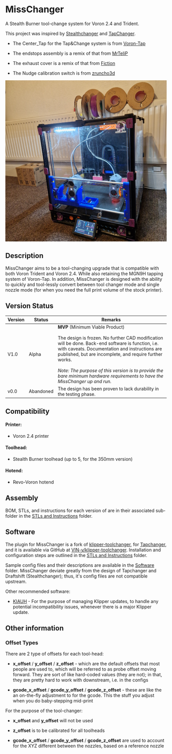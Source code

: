 # MissChanger

A Stealth Burner tool-change system for Voron 2.4 and Trident.

This project was inspired by [Stealthchanger](https://github.com/Stealthchanger/Toolchanger) and [TapChanger](https://github.com/viesturz/tapchanger/).

- The Center_Tap for the Tap&Change system is from [Voron-Tap](https://github.com/VoronDesign/Voron-Tap/)

- The endstops assembly is a remix of that from [MrTeliP](https://www.printables.com/model/325765-voron-24r2-pg7-cable-gland-and-endstop)

- The exhaust cover is a remix of that from [Fiction](https://github.com/VoronDesign/VoronUsers/tree/main/printer_mods/Fiction/Exhaust_cover)

- The Nudge calibration switch is from [zruncho3d](https://github.com/zruncho3d/nudge)

![20240223_185152.jpg](./images/20240609_222649.jpg)

## Description

MissChanger aims to be a tool-changing upgrade that is compatible with both Voron Trident and Voron 2.4. While also retaining the MGN9H tapping system of Voron-Tap. In addition, MissChanger is designed with the ability to quickly and tool-lessly convert between tool changer mode and single nozzle mode (for when you need the full print volume of the stock printer).

## Version Status

| Version | Status    | Remarks                                                                                                                                                                                                                                                                                                                                                                                        |
| ------- | --------- | ---------------------------------------------------------------------------------------------------------------------------------------------------------------------------------------------------------------------------------------------------------------------------------------------------------------------------------------------------------------------------------------------- |
| V1.0    | Alpha     | **MVP** (Minimum Viable Product)<br/><br/>The design is frozen. No further CAD modification will be done. Back-end software is function, i.e. with caveats. Documentation and instructions are published, but are incomplete, and require further works.<br/><br/>*Note: The purpose of this version is to provide the bare minimum hardware requirements to have the MissChanger up and run.* |
| v0.0    | Abandoned | The design has been proven to lack durability in the testing phase.                                                                                                                                                                                                                                                                                                                            |

## Compatibility

#### Printer:

- Voron 2.4 printer

#### Toolhead:

* Stealth Burner toolhead (up to 5, for the 350mm version)

#### Hotend:

* Revo-Voron hotend

## Assembly

BOM, STLs, and instructions for each version of are in their associated sub-folder in the [STLs and Instructions](./STLs%20and%20Instructions) folder.

## Software

The plugin for MissChanger is a fork of [klipper-toolchanger](https://github.com/viesturz/klipper-toolchanger), for [Tapchanger](https://github.com/viesturz/tapchanger), and it is available via GitHub at [VIN-y/klipper-toolchanger](https://github.com/VIN-y/klipper-toolchanger). Installation and configuration steps are outlined in the [STLs and Instructions](./STLs%20and%20Instructions) folder.

Sample config files and their descriptions are available in the [Software](./Software) folder. MissChanger deviate greatly from the design of Tapchanger and Draftshift (Stealthchanger); thus, it's config files are not compatible upstream.

Other recommended software:

* [KIAUH](https://github.com/dw-0/kiauh) - For the purpose of managing Klipper updates, to handle any potential incompatibility issues, whenever there is a major Klipper update.

## Other information

### Offset Types

There are 2 type of offsets for each tool-head:

- **x_offset** / **y_offset** / **z_offset** - which are the default offsets that most people are used to, which will be referred to as probe offset moving forward. They are sort of like hard-coded values (they are not); in that, they are pretty hard to work with downstream, i.e. in the configs

- **gcode_x_offset** / **gcode_y_offset** / **gcode_z_offset** - these are like the an on-the-fly adjustment to for the gcode. This the stuff you adjust when you do baby-stepping mid-print

For the purpose of the tool-changer:

- **x_offset** and **y_offset** will not be used

- **z_offset** is to be calibrated for all toolheads

- **gcode_x_offset** / **gcode_y_offset** / **gcode_z_offset** are used to account for the XYZ different between the nozzles, based on a reference nozzle
